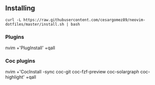 ## Installing

```
curl -L https://raw.githubusercontent.com/cesargomez89/neovim-dotfiles/master/install.sh | bash
```

### Plugins
nvim +'PlugInstall' +qall

### Coc plugins
nvim +'CocInstall -sync coc-git coc-fzf-preview coc-solargraph coc-highlight' +qall
